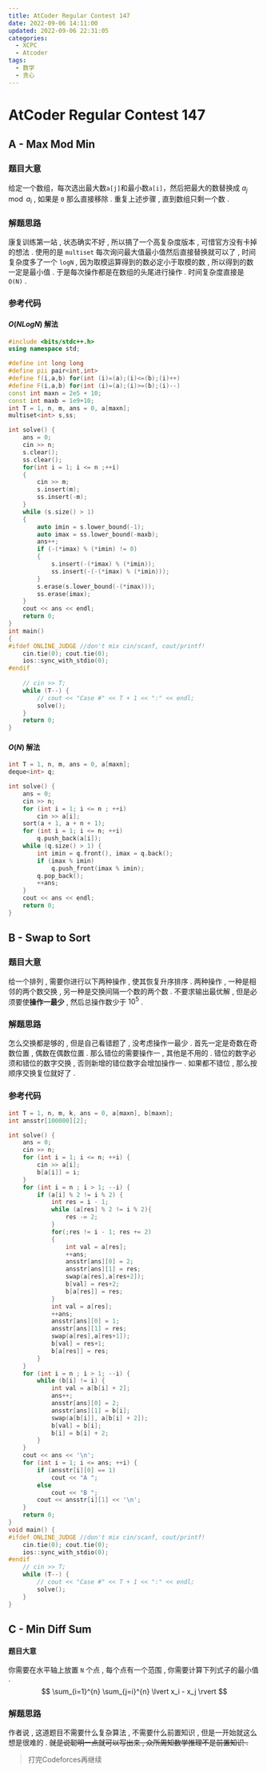```yaml
---
title: AtCoder Regular Contest 147
date: 2022-09-06 14:11:00
updated: 2022-09-06 22:31:05
categories:
  - XCPC
  - Atcoder
tags:
  - 数学
  - 贪心
---
```


# AtCoder Regular Contest 147

## **A - Max Mod Min**

### 题目大意

给定一个数组，每次选出最大数`a[j]`和最小数`a[i]`，然后把最大的数替换成 $a_j \mod a_i$ , 如果是 `0` 那么直接移除 . 重复上述步骤 , 直到数组只剩一个数 . 

### 解题思路

康复训练第一站 , 状态确实不好 , 所以搞了一个高复杂度版本 , 可惜官方没有卡掉的想法 . 使用的是 `multiset` 每次询问最大值最小值然后直接替换就可以了 , 时间复杂度多了一个 `logN` , 因为取模运算得到的数必定小于取模的数 , 所以得到的数一定是最小值 . 于是每次操作都是在数组的头尾进行操作 . 时间复杂度直接是 `O(N)` . 

### 参考代码

#### $O(NLogN)$ 解法

```cpp
#include <bits/stdc++.h>
using namespace std;

#define int long long
#define pii pair<int,int>
#define f(i,a,b) for(int (i)=(a);(i)<=(b);(i)++)
#define F(i,a,b) for(int (i)=(a);(i)>=(b);(i)--)
const int maxn = 2e5 + 10;
const int maxb = 1e9+10;
int T = 1, n, m, ans = 0, a[maxn];
multiset<int> s,ss;

int solve() {
    ans = 0;
    cin >> n;
    s.clear();
    ss.clear();
    for(int i = 1; i <= n ;++i)
    {
        cin >> m;
        s.insert(m);
        ss.insert(-m);
    }
    while (s.size() > 1)
    {
        auto imin = s.lower_bound(-1);
        auto imax = ss.lower_bound(-maxb);
        ans++;
        if (-(*imax) % (*imin) != 0)
        {
            s.insert(-(*imax) % (*imin));
            ss.insert(-(-(*imax) % (*imin)));
        }
        s.erase(s.lower_bound(-(*imax)));
        ss.erase(imax);
    }
    cout << ans << endl;
    return 0;
}
int main()
{
#ifdef ONLINE_JUDGE //don't mix cin/scanf, cout/printf!
	cin.tie(0); cout.tie(0);
	ios::sync_with_stdio(0);
#endif
	
    // cin >> T;
    while (T--) {
        // cout << "Case #" << T + 1 << ":" << endl;
        solve();
    }
    return 0;
}
```

#### $O(N)$ 解法

```cpp
int T = 1, n, m, ans = 0, a[maxn];
deque<int> q;

int solve() {
    ans = 0;
    cin >> n;
    for (int i = 1; i <= n ; ++i)
        cin >> a[i];
    sort(a + 1, a + n + 1);
    for (int i = 1; i <= n; ++i)
        q.push_back(a[i]);
    while (q.size() > 1) {
        int imin = q.front(), imax = q.back();
        if (imax % imin)
            q.push_front(imax % imin);
        q.pop_back();
        ++ans;
    }
    cout << ans << endl;
    return 0;
}
```

## B - Swap to Sort

### 题目大意

给一个排列 , 需要你进行以下两种操作 , 使其恢复升序排序 . 两种操作 , 一种是相邻的两个数交换 , 另一种是交换间隔一个数的两个数 . 不要求输出最优解 , 但是必须要使**操作一最少** , 然后总操作数少于 $10^5$ . 

### 解题思路

怎么交换都是够的 , 但是自己看错题了 , 没考虑操作一最少 . 首先一定是奇数在奇数位置 , 偶数在偶数位置 . 那么错位的需要操作一 , 其他是不用的 . 错位的数字必须和错位的数字交换 , 否则新增的错位数字会增加操作一 . 如果都不错位 , 那么按顺序交换复位就好了 . 

### 参考代码

```cpp
int T = 1, n, m, k, ans = 0, a[maxn], b[maxn];
int ansstr[100000][2];

int solve() {
    ans = 0;
    cin >> n;
    for (int i = 1; i <= n; ++i) {
        cin >> a[i];
        b[a[i]] = i;
    }
    for (int i = n ; i > 1; --i) {
        if (a[i] % 2 != i % 2) {
            int res = i - 1;
            while (a[res] % 2 != i % 2){
                res -= 2;
            }
            for(;res != i - 1; res += 2)
            {
                int val = a[res];
                ++ans;
                ansstr[ans][0] = 2;
                ansstr[ans][1] = res;
                swap(a[res],a[res+2]);
                b[val] = res+2;
                b[a[res]] = res;
            }
            int val = a[res];
            ++ans;
            ansstr[ans][0] = 1;
            ansstr[ans][1] = res;
            swap(a[res],a[res+1]);
            b[val] = res+1;
            b[a[res]] = res;
        }
    }
    for (int i = n ; i > 1; --i) {
        while (b[i] != i) {
            int val = a[b[i] + 2];
            ans++;
            ansstr[ans][0] = 2;
            ansstr[ans][1] = b[i];
            swap(a[b[i]], a[b[i] + 2]);
            b[val] = b[i];
            b[i] = b[i] + 2;
        }
    }
    cout << ans << '\n';
    for (int i = 1; i <= ans; ++i) {
        if (ansstr[i][0] == 1)
            cout << "A ";
        else
            cout << "B ";
        cout << ansstr[i][1] << '\n';
    }
    return 0;
}
void main() {
#ifdef ONLINE_JUDGE //don't mix cin/scanf, cout/printf!
    cin.tie(0); cout.tie(0);
    ios::sync_with_stdio(0);
#endif
    // cin >> T;
    while (T--) {
        // cout << "Case #" << T + 1 << ":" << endl;
        solve();
    }
}
```

## C - Min Diff Sum

#### 题目大意

你需要在水平轴上放置 `N` 个点 , 每个点有一个范围 , 你需要计算下列式子的最小值 . 
$$
\sum_{i=1}^{n} \sum_{j=i}^{n} \lvert x_i - x_j \rvert
$$

### 解题思路

作者说 , 这道题目不需要什么复杂算法 , 不需要什么前置知识 , 但是一开始就这么想是很难的 . ~~就是说聪明一点就可以写出来 , 众所周知数学推理不是前置知识 .~~

> 打完Codeforces再继续
